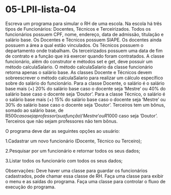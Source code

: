 # 05-LPII-lista-04
Escreva um programa para simular o RH de uma escola. Na escola há três tipos de Funcionários: Docentes, Técnicos e Terceirizados. Todos os funcionários possuem CPF, nome, endereço, data de admissão, titulação e salário base. Os Docentes e Técnicos possuem SIAPE. Os docentes ainda possuem a área a qual estão vinculados. Os Técnicos possuem o departamento onde trabalham. Os terceirizados possuem uma data de fim de contrato e a função que irá exercer quando foram contratados. A classe funcionário, além do construtor e métodos set e get, deve possuir um método calculaSalario. O método calculaSalario da classe funcionário retorna apenas o salário base. As classes Docente e Técnicos devem sobreescrever o método calculaSalario para realizar um cálculo específico sobre do salário do funcionário. Para a classe Docente, o salário é o salário base mais (+) 20% do salário base caso o docente seja ‘Mestre’ ou 40% do salário base caso o docente seja ‘Doutor’. Para a classe Técnico, o salário é o salário base mais (+) 15% do salário base caso o docente seja ‘Mestre’ ou 30% do salário base caso o docente seja ‘Doutor’. Terceiros tem um bônus, somado ao salário base, de R$500 caso seja professor (sua função) ‘Mestre’ ou R$1000 caso seja ‘Doutor’. Terceiros que não sejam professores não tem bônus. 

O programa deve dar as seguintes opções ao usuário: 

1.Cadastrar um novo funcionário (Docente, Técnico ou Terceiro);

2.Pesquisar por um funcionário e retornar todos os seus dados;

3.Listar todos os funcionário com todos os seus dados;

Observações: Deve haver uma classe para guardar os funcionários cadastrados, pode chamar essa classe de RH. Faça uma classe para exibir o menu e as saídas do programa. Faça uma classe para controlar o fluxo de execução do programa.
